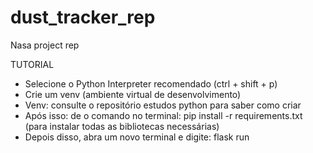 # dust_tracker_rep
 Nasa project rep

TUTORIAL 

- Selecione o Python Interpreter recomendado (ctrl + shift + p)
- Crie um venv (ambiente virtual de desenvolvimento)
- Venv: consulte o repositório estudos python para saber como criar
- Após isso: de o comando no terminal: pip install -r requirements.txt (para instalar todas as bibliotecas necessárias)
- Depois disso, abra um novo terminal e digite: flask run 